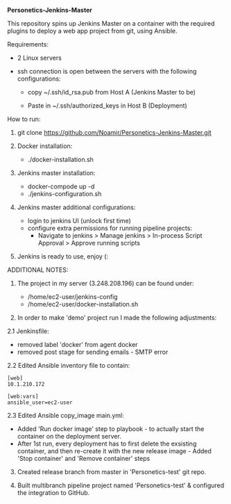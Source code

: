 **Personetics-Jenkins-Master**

This repository spins up Jenkins Master on a container with the required plugins to deploy a web app project from git, using Ansible.

Requirements:
- 2 Linux servers
- ssh connection is open between the servers with the following configurations:
  
	- copy ~/.ssh/id_rsa.pub from Host A (Jenkins Master to be)

	- Paste in ~/.ssh/authorized_keys in Host B (Deployment)

How to run:

1. git clone https://github.com/Noamir/Personetics-Jenkins-Master.git

2. Docker installation:
	- ./docker-installation.sh

3. Jenkins master installation:
	-  docker-compode up -d
	- ./jenkins-configuration.sh

4. Jenkins master additional configurations: 
	- login to jenkins UI (unlock first time)
	- configure extra permissions for running pipeline projects:
		- Navigate to jenkins > Manage jenkins > In-process Script Approval > Approve running scripts

5. Jenkins is ready to use, enjoy (:


ADDITIONAL NOTES:
1. The project in my server (3.248.208.196) can be found under: 
	- /home/ec2-user/jenkins-config 
	- /home/ec2-user/docker-installation.sh

2. In order to make 'demo' project run I made the following adjustments:

2.1 Jenkinsfile:

- removed label 'docker' from agent docker
- removed post stage for sending emails - SMTP error
	
2.2 Edited Ansible inventory file to contain:
  
	[web]
	10.1.210.172
	
	[web:vars]
	ansible_user=ec2-user
	
2.3 Edited Ansible copy_image main.yml:
- Added 'Run docker image' step to playbook - to actually start the container on the deployment server.
- After 1st run, every deployment has to first delete the exsisting container, and then re-create it with the new release image - 
Added 'Stop container' and 'Remove container' steps

3. Created release branch from master in 'Personetics-test' git repo.

4. Built multibranch pipeline project named 'Personetics-test' & configured the integration to GitHub.

